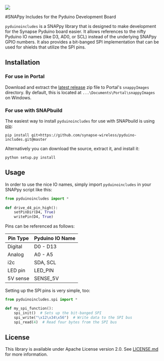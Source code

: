 [![](https://cloud.githubusercontent.com/assets/1317406/12406044/32cd9916-be0f-11e5-9b18-1547f284f878.png)](http://www.synapse-wireless.com/)

#SNAPpy Includes for the Pyduino Development Board

`pyduinoincludes` is a SNAPpy library that is designed to make development for the Synapse Pyduino board easier. It
allows references to the nifty Pyduino IO names (like D3, AD0, or SCL) instead of the underlying SNAPpy GPIO numbers.
It also provides a bit-banged SPI implementation that can be used for shields that utilize the SPI pins.

## Installation

### For use in Portal

Download and extract the [latest release](https://github.com/synapse-wireless/pyduino-includes/releases) zip file to Portal's `snappyImages` directory. 
By default, this is located at `...\Documents\Portal\snappyImages` on Windows.

### For use with SNAPbuild

The easiest way to install `pyduinoincludes` for use with SNAPbuild is using 
[pip](https://pip.pypa.io/en/latest/installing.html):

    pip install git+https://github.com/synapse-wireless/pyduino-includes.git@master

Alternatively you can download the source, extract it, and install it:

    python setup.py install

## Usage

In order to use the nice IO names, simply import `pyduinoincludes` in your SNAPpy script like this:

```python
from pyduinoincludes import *
    
def drive_d4_pin_high():
    setPinDir(D4, True)
    writePin(D4, True)
```

Pins can be referenced as follows:

| Pin Type | Pyduino IO Name |
|----------|-----------------|
| Digital  | D0 - D13        |
| Analog   | A0 - A5         |
| i2c      | SDA, SCL        |
| LED pin  | LED_PIN         |
| 5V sense | SENSE_5V        |

Setting up the SPI pins is very simple, too:

```python
from pyduinoincludes.spi import *

def my_spi_function():
    spi_init()  # Sets up the bit-banged SPI
    spi_write("\x12\x34\x56")  # Write data to the SPI bus
    spi_read(4)  # Read four bytes from the SPI bus
```

## License
This library is available under Apache License version 2.0. See [LICENSE.md](LICENSE.md) for more information.
